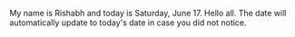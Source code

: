 My name is Rishabh and today is Saturday, June 17. Hello all. The date will automatically update to today's date in case you did not notice.
